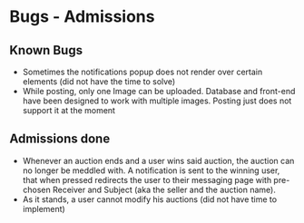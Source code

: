 # Bugs - Admissions

## Known Bugs

* Sometimes the notifications popup does not render over certain elements (did not have the time to solve)
* While posting, only one Image can be uploaded. Database and front-end have been designed to work with multiple images. Posting just does not support it at the moment

## Admissions done

* Whenever an auction ends and a user wins said auction, the auction can no longer be meddled with. A notification is sent to the winning user, that when pressed redirects the user to their messaging page with pre-chosen Receiver and Subject (aka the seller and the auction name).
* As it stands, a user cannot modify his auctions (did not have time to implement)